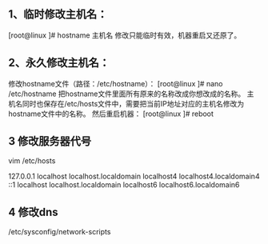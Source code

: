 ## 1、临时修改主机名：
[root@linux ]# hostname 主机名
修改只能临时有效，机器重启又还原了。

## 2、永久修改主机名：
修改hostname文件（路径：/etc/hostname）：
[root@linux ]# nano /etc/hostname
把hostname文件里面所有原来的名称改成你想改成的名称。
主机名同时也保存在/etc/hosts文件中，需要把当前IP地址对应的主机名修改为hostname文件中的名称。
然后重启机器：
[root@linux ]# reboot


## 3 修改服务器代号

vim /etc/hosts

127.0.0.1   localhost localhost.localdomain localhost4 localhost4.localdomain4
::1         localhost localhost.localdomain localhost6 localhost6.localdomain6



## 4 修改dns

/etc/sysconfig/network-scripts